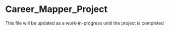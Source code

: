 # Career_Mapper_Project
This file will be updated as a work-in-progress until the project is completed
